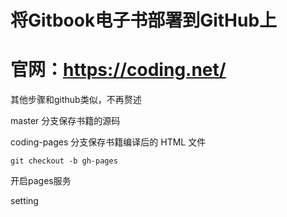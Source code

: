 # 将Gitbook电子书部署到GitHub上

# 官网：https://coding.net/

其他步骤和github类似，不再赘述

master 分支保存书籍的源码

coding-pages 分支保存书籍编译后的 HTML 文件

```text
git checkout -b gh-pages 
```

开启pages服务

setting

